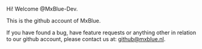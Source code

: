 Hi! Welcome @MxBlue-Dev.

This is the github account of MxBlue.

If you have found a bug, have feature requests or anything other in relation to our github account, please contact us at: github@mxblue.nl.

<!---
MxBlue-Dev/MxBlue-Dev is a ✨ special ✨ repository because its `README.md` (this file) appears on your GitHub profile.
You can click the Preview link to take a look at your changes.
--->
